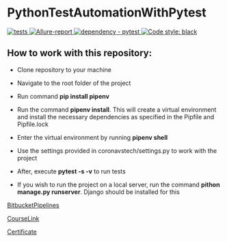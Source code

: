 # PythonTestAutomationWithPytest
<a href="https://github.com/Badx86/PythonTestAutomationWithPytest/actions/workflows/TestAutomationWithPytest.yml">
    <img alt="tests" src="https://github.com/Badx86/PythonTestAutomationWithPytest/actions/workflows/TestAutomationWithPytest.yml/badge.svg">
</a>
<a href="https://badx86.github.io/Python-Test-Automation-With-Pytest/">
    <img alt="Allure-report" src="https://img.shields.io/badge/Allure%20Report-deployed-green">
</a>
<a href="https://pypi.org/project/pytest">
    <img alt="dependency - pytest" src="https://img.shields.io/badge/dependency-pytest-blue?logo=pytest&logoColor=white">
</a>
<a href="https://github.com/psf/black">
    <img alt="Code style: black" src="https://img.shields.io/badge/code%20style-black-000000.svg">
</a>

## How to work with this repository:

- Clone repository to your machine

- Navigate to the root folder of the project

- Run command **pip install pipenv**

- Run the command **pipenv install**. This will create a virtual environment and install the necessary dependencies as specified in the Pipfile and Pipfile.lock

- Enter the virtual environment by running **pipenv shell**

- Use the settings provided in coronavstech/settings.py to work with the project

- After, execute **pytest -s -v** to run tests

- If you wish to run the project on a local server, run the command **pithon manage.py runserver**. Django should be installed for this


[BitbucketPipelines](https://bitbucket.org/pytest-udemy-course/pythontestautomationwithpytest/pipelines/results/page/1)

[CourseLink](https://www.udemy.com/course/pytest-course/)

[Сertificate](https://drive.google.com/file/d/1ytop4HcqFgXz6wKZdwvGkiDZAzQlQigD/view?usp=sharing)
